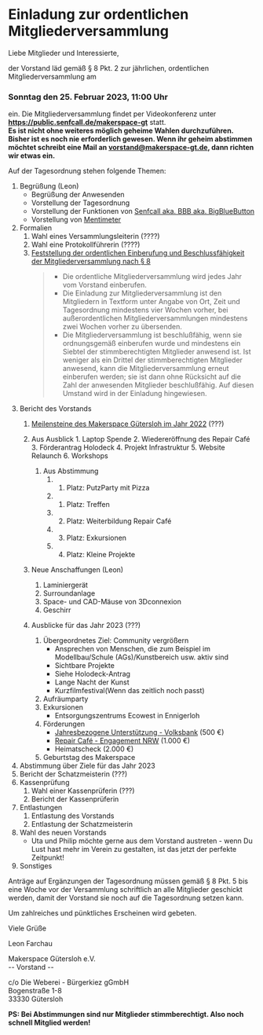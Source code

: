 # Einladung zur ordentlichen Mitgliederversammlung

Liebe Mitglieder und Interessierte,

der Vorstand läd gemäß § 8 Pkt. 2 zur jährlichen, ordentlichen Mitgliederversammlung am
### Sonntag den 25. Februar 2023, 11:00 Uhr
ein. Die Mitgliederversammlung findet per Videokonferenz unter **https://public.senfcall.de/makerspace-gt** statt.  
**Es ist nicht ohne weiteres möglich geheime Wahlen durchzuführen. Bisher ist es noch nie erforderlich gewesen. Wenn ihr geheim abstimmen möchtet schreibt eine Mail an vorstand@makerspace-gt.de, dann richten wir etwas ein.**

Auf der Tagesordnung stehen folgende Themen:
1. Begrüßung (Leon)
	- Begrüßung der Anwesenden
	- Vorstellung der Tagesordnung
	- Vorstellung der Funktionen von [Senfcall aka. BBB aka. BigBlueButton](https://www.senfcall.de/)
	- Vorstellung von [Mentimeter](https://www.mentimeter.com/)
2. Formalien
	1. Wahl eines Versammlungsleiterin (????)
	2. Wahl eine Protokollführerin (????)
	3. [Feststellung der ordentlichen Einberufung und Beschlussfähigkeit der Mitgliederversammlung nach § 8](https://github.com/makerspace-gt/satzung-dokumente/blob/main/Satzung.md#-8-mitgliederversammlung)
		> - Die ordentliche Mitgliederversammlung wird jedes Jahr vom Vorstand einberufen.
		> - Die Einladung zur Mitgliederversammlung ist den Mitgliedern in Textform unter Angabe von Ort, Zeit und Tagesordnung mindestens vier Wochen vorher, bei außerordentlichen Mitgliederversammlungen mindestens zwei Wochen vorher zu übersenden.
		> - Die Mitgliederversammlung ist beschlußfähig, wenn sie ordnungsgemäß einberufen wurde und mindestens ein Siebtel der stimmberechtigten Mitglieder anwesend ist. Ist weniger als ein Drittel der stimmberechtigten Mitglieder anwesend, kann die Mitgliederversammlung erneut einberufen werden; sie ist dann ohne Rücksicht auf die Zahl der anwesenden Mitglieder beschlußfähig. Auf diesen Umstand wird in der Einladung hingewiesen.
3. Bericht des Vorstands
	1. [Meilensteine des Makerspace Gütersloh im Jahr 2022](https://forum.makerspace-gt.de/t/meilensteine-des-makerspace-guetersloh/119/5) (???)
	1. Aus Ausblick
			1. Laptop Spende
			2. Wiedereröffnung des Repair Café
			3. Förderantrag Holodeck
			4. Projekt Infrastruktur
			5. Website Relaunch
			6. Workshops
		1. Aus Abstimmung
			1. 1. Platz: PutzParty mit Pizza
			2. 1. Platz: Treffen
			3. 2. Platz: Weiterbildung Repair Café
			4. 3. Platz: Exkursionen
			5. 4. Platz: Kleine Projekte
    2. Neue Anschaffungen (Leon)
		1. Laminiergerät
		2. Surroundanlage
		3. Space- und CAD-Mäuse von 3Dconnexion
		4. Geschirr

	3. Ausblicke für das Jahr 2023 (???)
        1. Übergeordnetes Ziel: Community vergrößern
            - Ansprechen von Menschen, die zum Beispiel im Modellbau/Schule (AGs)/Kunstbereich usw. aktiv sind
            - Sichtbare Projekte
            - Siehe Holodeck-Antrag
            - Lange Nacht der Kunst
            - Kurzfilmfestival(Wenn das zeitlich noch passt)
		2. Aufräumparty
		3. Exkursionen
			- Entsorgungszentrums Ecowest in Ennigerloh
		4. Förderungen
			* [Jahresbezogene Unterstützung - Volksbank](https://forum.makerspace-gt.de/t/jahresbezogene-unterstuetzung-volksbank/432) (500 €)
            * [Repair Café - Engagement NRW](https://forum.makerspace-gt.de/t/repair-cafe-engagement-nrw/702) (1.000 €)
            * Heimatscheck (2.000 €)
        5. Geburtstag des Makerspace
4. Abstimmung über Ziele für das Jahr 2023
5. Bericht der Schatzmeisterin (???)
6. Kassenprüfung
	1. Wahl einer Kassenprüferin (???)
	2. Bericht der Kassenprüferin
7. Entlastungen
	1. Entlastung des Vorstands
	2. Entlastung der Schatzmeisterin
8. Wahl des neuen Vorstands
    - Uta und Philip möchte gerne aus dem Vorstand austreten - wenn Du Lust hast mehr im Verein zu gestalten, ist das jetzt der perfekte Zeitpunkt!
9.  Sonstiges

Anträge auf Ergänzungen der Tagesordnung müssen gemäß § 8 Pkt. 5 bis eine Woche vor der Versammlung schriftlich an alle Mitglieder geschickt werden, damit der Vorstand sie noch auf die Tagesordnung setzen kann.

Um zahlreiches und pünktliches Erscheinen wird gebeten.

Viele Grüße

Leon Farchau

Makerspace Gütersloh e.V.  
-- Vorstand --

c/o Die Weberei - Bürgerkiez gGmbH  
Bogenstraße 1-8  
33330 Gütersloh  

**PS: Bei Abstimmungen sind nur Mitglieder stimmberechtigt. Also noch schnell Mitglied werden!**